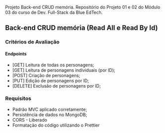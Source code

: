 Projeto Back-end CRUD memória. Repositório do Projeto 01 e 02 do Módulo 03 do curso de Dev. Full-Stack da Blue EdTech.

## Back-end CRUD memória (Read All e Read By Id)

### Critérios de Avaliação

#### Endpoints

- [GET] Leitura de todas os personagens;
- [GET] Leitura de personagens individuais (por ID);
- [POST] Criação de personagens;
- [PUT] Edição de personagens por ID;
- [DELETE] Exclusão de personagens por ID;

### Requisitos

- Padrão MVC aplicado corretamente;
- Persistência de dados no MongoDB;
- CORS - Liberado 
- Formatação do código utilizando o Prettier
